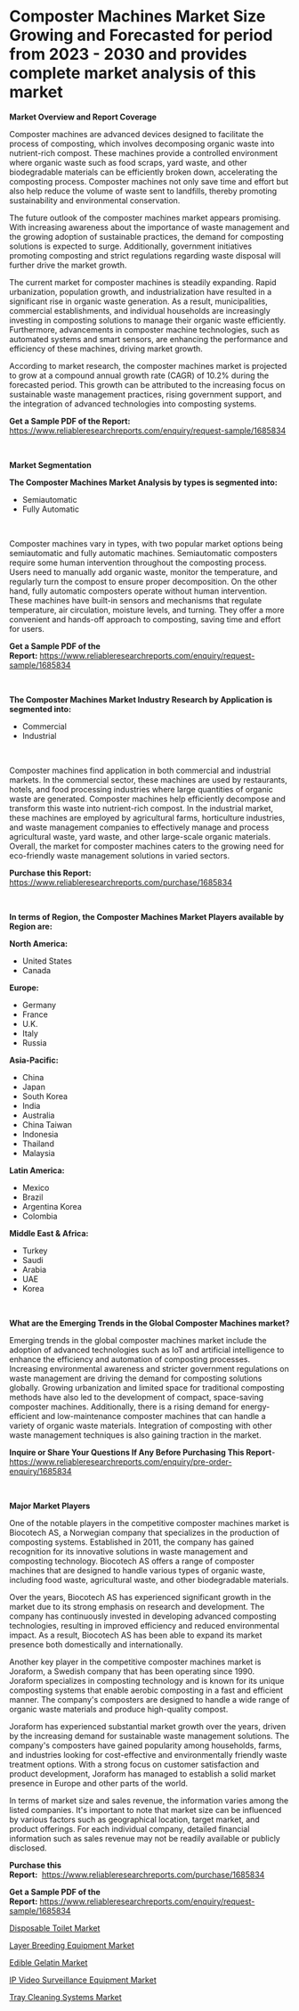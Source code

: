 <p><h1>Composter Machines Market Size Growing and Forecasted for period from 2023 - 2030 and provides complete market analysis of this market</h1></p><p><strong>Market Overview and Report Coverage</strong></p>
<p><p>Composter machines are advanced devices designed to facilitate the process of composting, which involves decomposing organic waste into nutrient-rich compost. These machines provide a controlled environment where organic waste such as food scraps, yard waste, and other biodegradable materials can be efficiently broken down, accelerating the composting process. Composter machines not only save time and effort but also help reduce the volume of waste sent to landfills, thereby promoting sustainability and environmental conservation.</p><p>The future outlook of the composter machines market appears promising. With increasing awareness about the importance of waste management and the growing adoption of sustainable practices, the demand for composting solutions is expected to surge. Additionally, government initiatives promoting composting and strict regulations regarding waste disposal will further drive the market growth.</p><p>The current market for composter machines is steadily expanding. Rapid urbanization, population growth, and industrialization have resulted in a significant rise in organic waste generation. As a result, municipalities, commercial establishments, and individual households are increasingly investing in composting solutions to manage their organic waste efficiently. Furthermore, advancements in composter machine technologies, such as automated systems and smart sensors, are enhancing the performance and efficiency of these machines, driving market growth.</p><p>According to market research, the composter machines market is projected to grow at a compound annual growth rate (CAGR) of 10.2% during the forecasted period. This growth can be attributed to the increasing focus on sustainable waste management practices, rising government support, and the integration of advanced technologies into composting systems.</p></p>
<p><strong>Get a Sample PDF of the Report:</strong> <a href="https://www.reliableresearchreports.com/enquiry/request-sample/1685834">https://www.reliableresearchreports.com/enquiry/request-sample/1685834</a></p>
<p>&nbsp;</p>
<p><strong>Market Segmentation</strong></p>
<p><strong>The Composter Machines Market Analysis by types is segmented into:</strong></p>
<p><ul><li>Semiautomatic</li><li>Fully Automatic</li></ul></p>
<p>&nbsp;</p>
<p><p>Composter machines vary in types, with two popular market options being semiautomatic and fully automatic machines. Semiautomatic composters require some human intervention throughout the composting process. Users need to manually add organic waste, monitor the temperature, and regularly turn the compost to ensure proper decomposition. On the other hand, fully automatic composters operate without human intervention. These machines have built-in sensors and mechanisms that regulate temperature, air circulation, moisture levels, and turning. They offer a more convenient and hands-off approach to composting, saving time and effort for users.</p></p>
<p><strong>Get a Sample PDF of the Report:</strong>&nbsp;<a href="https://www.reliableresearchreports.com/enquiry/request-sample/1685834">https://www.reliableresearchreports.com/enquiry/request-sample/1685834</a></p>
<p>&nbsp;</p>
<p><strong>The Composter Machines Market Industry Research by Application is segmented into:</strong></p>
<p><ul><li>Commercial</li><li>Industrial</li></ul></p>
<p>&nbsp;</p>
<p><p>Composter machines find application in both commercial and industrial markets. In the commercial sector, these machines are used by restaurants, hotels, and food processing industries where large quantities of organic waste are generated. Composter machines help efficiently decompose and transform this waste into nutrient-rich compost. In the industrial market, these machines are employed by agricultural farms, horticulture industries, and waste management companies to effectively manage and process agricultural waste, yard waste, and other large-scale organic materials. Overall, the market for composter machines caters to the growing need for eco-friendly waste management solutions in varied sectors.</p></p>
<p><strong>Purchase this Report:</strong>&nbsp; <a href="https://www.reliableresearchreports.com/purchase/1685834">https://www.reliableresearchreports.com/purchase/1685834</a></p>
<p>&nbsp;</p>
<p><strong>In terms of Region, the Composter Machines Market Players available by Region are:</strong></p>
<p>
    <p> <strong> North America: </strong>
        <ul>
            <li>United States</li>
            <li>Canada</li>
        </ul>
        </p> 
    <p> <strong> Europe: </strong>
        <ul>
            <li>Germany</li>
            <li>France</li>
            <li>U.K.</li>
            <li>Italy</li>
            <li>Russia</li>
        </ul>
        </p> 
    <p> <strong> Asia-Pacific: </strong>
        <ul>
            <li>China</li>
            <li>Japan</li>
            <li>South Korea</li>
            <li>India</li>
            <li>Australia</li>
            <li>China Taiwan</li>
            <li>Indonesia</li>
            <li>Thailand</li>
            <li>Malaysia</li>
        </ul>
        </p> 
    <p> <strong> Latin America: </strong>
        <ul>
            <li>Mexico</li>
            <li>Brazil</li>
            <li>Argentina Korea</li>
            <li>Colombia</li>
        </ul>
        </p> 
    <p> <strong> Middle East & Africa: </strong>
        <ul>
            <li>Turkey</li>
            <li>Saudi</li>
            <li>Arabia</li>
            <li>UAE</li>
            <li>Korea</li>
        </ul>
    </p>
    </p>
<p>&nbsp;</p>
<p><strong>What are the Emerging Trends in the Global Composter Machines market?</strong></p>
<p><p>Emerging trends in the global composter machines market include the adoption of advanced technologies such as IoT and artificial intelligence to enhance the efficiency and automation of composting processes. Increasing environmental awareness and stricter government regulations on waste management are driving the demand for composting solutions globally. Growing urbanization and limited space for traditional composting methods have also led to the development of compact, space-saving composter machines. Additionally, there is a rising demand for energy-efficient and low-maintenance composter machines that can handle a variety of organic waste materials. Integration of composting with other waste management techniques is also gaining traction in the market.</p></p>
<p><strong>Inquire or Share Your Questions If Any Before Purchasing This Report</strong>- <a href="https://www.reliableresearchreports.com/enquiry/pre-order-enquiry/1685834">https://www.reliableresearchreports.com/enquiry/pre-order-enquiry/1685834</a></p>
<p>&nbsp;</p>
<p><strong>Major Market Players</strong></p>
<p><p>One of the notable players in the competitive composter machines market is Biocotech AS, a Norwegian company that specializes in the production of composting systems. Established in 2011, the company has gained recognition for its innovative solutions in waste management and composting technology. Biocotech AS offers a range of composter machines that are designed to handle various types of organic waste, including food waste, agricultural waste, and other biodegradable materials. </p><p>Over the years, Biocotech AS has experienced significant growth in the market due to its strong emphasis on research and development. The company has continuously invested in developing advanced composting technologies, resulting in improved efficiency and reduced environmental impact. As a result, Biocotech AS has been able to expand its market presence both domestically and internationally.</p><p>Another key player in the competitive composter machines market is Joraform, a Swedish company that has been operating since 1990. Joraform specializes in composting technology and is known for its unique composting systems that enable aerobic composting in a fast and efficient manner. The company's composters are designed to handle a wide range of organic waste materials and produce high-quality compost.</p><p>Joraform has experienced substantial market growth over the years, driven by the increasing demand for sustainable waste management solutions. The company's composters have gained popularity among households, farms, and industries looking for cost-effective and environmentally friendly waste treatment options. With a strong focus on customer satisfaction and product development, Joraform has managed to establish a solid market presence in Europe and other parts of the world.</p><p>In terms of market size and sales revenue, the information varies among the listed companies. It's important to note that market size can be influenced by various factors such as geographical location, target market, and product offerings. For each individual company, detailed financial information such as sales revenue may not be readily available or publicly disclosed.</p></p>
<p><strong>Purchase this Report:</strong>&nbsp;&nbsp;<a href="https://www.reliableresearchreports.com/purchase/1685834">https://www.reliableresearchreports.com/purchase/1685834</a></p>
<p></p>
<p><strong>Get a Sample PDF of the Report:</strong>&nbsp;<a href="https://www.reliableresearchreports.com/enquiry/request-sample/1685834">https://www.reliableresearchreports.com/enquiry/request-sample/1685834</a></p>
<p><p><a href="https://github.com/kipkeeva/Market-Research-Report-List-1/blob/main/disposable-toilet-market.md">Disposable Toilet Market</a></p><p><a href="https://github.com/provorikovar/Market-Research-Report-List-1/blob/main/layer-breeding-equipment-market.md">Layer Breeding Equipment Market</a></p><p><a href="https://medium.com/@jarredmertz2772/edible-gelatin-market-size-growth-forecast-2023-2030-c947817248b5">Edible Gelatin Market</a></p><p><a href="https://www.linkedin.com/pulse/ip-video-surveillance-equipment-market-size-2023-2030/">IP Video Surveillance Equipment Market</a></p><p><a href="https://www.linkedin.com/pulse/tray-cleaning-systems-market-research-report-unlocks-analysis/">Tray Cleaning Systems Market</a></p></p>